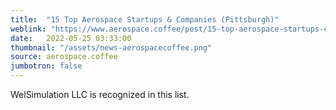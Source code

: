 ```yaml
---
title:  "15 Top Aerospace Startups & Companies (Pittsburgh)"
weblink: "https://www.aerospace.coffee/post/15-top-aerospace-startups-companies-pittsburgh"
date:   2022-05-25 03:33:00
thumbnail: "/assets/news-aerospacecoffee.png"
source: aerospace.coffee
jumbotron: false
---
```

WelSimulation LLC is recognized in this list.
